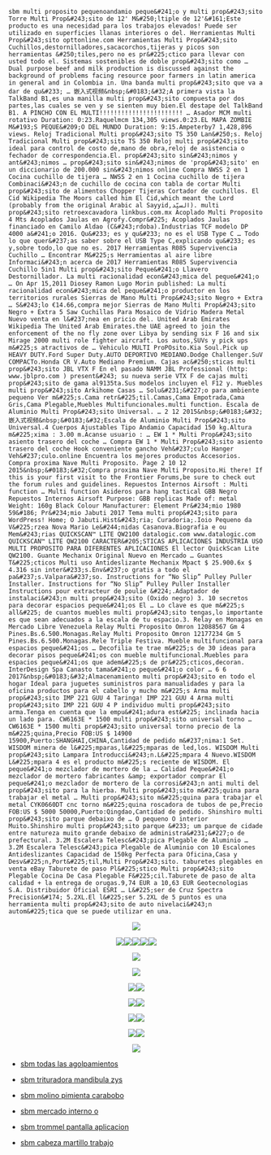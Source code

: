 
```
sbm multi proposito pequenoandamio peque&#241;o y multi prop&#243;sito Torre Multi Prop&#243;sito de 12' M&#250;ltiple de 12'&#161;Este producto es una necesidad para los trabajos elevados! Puede ser utilizado en superficies llanas interiores o del. Herramientas Multi Prop&#243;sito opttonline.com Herramientas Multi Prop&#243;sito Cuchillos,destornilladores,sacacorchos,tijeras y picos son herramientas &#250;tiles,pero no es pr&#225;ctico para llevar con usted todo el. Sistemas sostenibles de doble prop&#243;sito como … Dual purpose beef and milk production is discussed against the background of problems facing resource poor farmers in latin america in general and in Colombia in. Una banda multi prop&#243;sito que va a dar de qu&#233; … 嵌入式视频&nbsp;&#0183;&#32;A primera vista la TalkBand B1,es una manilla multi prop&#243;sito compuesta por dos partes,las cuales se ven y se sienten muy bien.El destape del TalkBand B1. A PINCHO CON EL MULTI!!!!!!!!!!!!!!!!!!!!!!! … Asador MCM multi rotativo Duration: 0:23.Raquelmcm 134,305 views.0:23.EL MAPA ZOMBIE M&#193;S PEQUE&#209;O DEL MUNDO Duration: 9:15.Ampeterby7 1,428,896 views. Reloj Tradicional Multi prop&#243;sito TS 350 Lan&#250;s. Reloj Tradicional Multi prop&#243;sito TS 350 Reloj multi prop&#243;sito ideal para control de costo de,mano de obra,reloj de asistencia o fechador de correspondencia.El. prop&#243;sito sin&#243;nimos y ant&#243;nimos … prop&#243;sito sin&#243;nimos de 'prop&#243;sito' en un diccionario de 200.000 sin&#243;nimos online Compra NWSS 2 en 1 Cocina cuchillo de tijera … NWSS 2 en 1 Cocina cuchillo de tijera Combinaci&#243;n de cuchillo de cocina con tabla de cortar Multi prop&#243;sito de alimentos Chopper Tijeras Cortador de cuchillos. El Cid Wikipedia The Moors called him El Cid,which meant the Lord (probably from the original Arabic al Sayyid,السیِّد). multi prop&#243;sito retroexcavadora linkbus.com.mx Acoplado Multi Proposito 4 Mts Acoplados Jaulas en Agrofy.Compr&#225; Acoplados Jaulas financiado en Camilo Aldao (C&#243;rdoba).Industrias TCF modelo DP 4000 a&#241;o 2016. Qu&#233; es y qu&#233; no es el USB Type C … Todo lo que quer&#237;as saber sobre el USB Type C,explicando qu&#233; es y,sobre todo,lo que no es. 2017 Herramientas R085 Supervivencia Cuchillo … Encontrar M&#225;s Herramientas al aire libre Informaci&#243;n acerca de 2017 Herramientas R085 Supervivencia Cuchillo 5in1 Multi prop&#243;sito Peque&#241;o Llavero Destornillador. La multi racionalidad econ&#243;mica del peque&#241;o … On Apr 15,2011 Diosey Ramon Lugo Morin published: La multi racionalidad econ&#243;mica del peque&#241;o productor en los territorios rurales Sierras de Mano Multi Prop&#243;sito Negro + Extra … S&#243;lo €14.66,compra mejor Sierras de Mano Multi Prop&#243;sito Negro + Extra 5 Saw Cuchillas Para Mosaico de Vidrio Madera Metal Nuevo venta en l&#237;nea en pricio del. United Arab Emirates Wikipedia The United Arab Emirates.the UAE agreed to join the enforcement of the no fly zone over Libya by sending six F 16 and six Mirage 2000 multi role fighter aircraft. Los autos,SUVs y pick ups m&#225;s atractivos de … Vehiculo MULTI ProPOsito.Kia Soul.Pick up HEAVY DUTY.Ford Super Duty.AUTO DEPORTIVO MEDIANO.Dodge Challenger.SuV COMPACTo.Honda CR V.Auto Mediano Premium. Cajas ac&#250;sticas multi prop&#243;sito JBL VTX F En el pasado NAMM JBL Professional (http: www.jblpro.com ) present&#243; su nueva serie VTX F de cajas multi prop&#243;sito de gama al9135ta.Sus modelos incluyen el F12 y. Muebles multi prop&#243;sito Arkihome Casas … Solu&#231;&#227;o para ambiente pequeno Ver m&#225;s.Cama retr&#225;til.Camas,Cama Empotrada,Cama Gris,Cama Plegable,Muebles Multifuncionales.multi function. Escala de Aluminio Multi Prop&#243;sito Universal. … 2 12 2015&nbsp;&#0183;&#32;嵌入式视频&nbsp;&#0183;&#32;Escala de Aluminio Multi Prop&#243;sito Universal.4 Cuerpos Ajustables Tipo Andamio Capacidad 150 kg.Altura m&#225;xima : 3.00 m.Acanse usuario : … EW 1 * Multi Prop&#243;sito asiento trasero del coche … Compra EW 1 * Multi Prop&#243;sito asiento trasero del coche Hook conveniente gancho Veh&#237;culo Hanger Veh&#237;culo.online Encuentra los mejores productos Accesorios. Compra proxima Nave Multi Proposito. Page 2 10 12 2015&nbsp;&#0183;&#32;Compra proxima Nave Multi Proposito.Hi there! If this is your first visit to the Frontier Forums,be sure to check out the forum rules and guidelines. Repuestos Internos Airsoft : Multi function … Multi function Asideros para hang tactical GBB Negro Repuestos Internos Airsoft Purpose: GBB replicas Made of: metal Weight: 160g Black Colour Manufacturer: Element Pr&#234;mio 1980 59&#186; Pr&#234;mio Jabuti 2017 Tema multi prop&#243;sito para WordPress! Home; O Jabuti.Hist&#243;ria; Curadoria;.Ioio Pequeno da V&#225;rzea Nova Mario Le&#244;nidas Casanova.Biografia e ou Mem&#243;rias QUICKSCAN™ LITE QW2100 datalogic.com www.datalogic.com QUICKSCAN™ LITE QW2100 CARACTER&#205;STICAS APLICACIONES INDUSTRIA USO MULTI PROPOSITO PARA DIFERENTES APLICACIONES El lector QuickScan Lite QW2100. Guante Mechanix Original Nuevo en Mercado … Guantes T&#225;cticos Multi uso Antideslizante Mechanix Mpact $ 25.900.6x $ 4.316 sin inter&#233;s.Env&#237;o gratis a todo el pa&#237;s.Valpara&#237;so. Instructions for “No Slip” Pulley Puller Installer. Instructions for “No Slip” Pulley Puller Installer Instructions pour extracteur de poulie &#224;.Adaptador de instalaci&#243;n multi prop&#243;sito (Oxido negro) 3. 10 secretos para decorar espacios peque&#241;os El … Lo clave es que m&#225;s all&#225; de cuantos muebles multi prop&#243;sito tengas,lo importante es que sean adecuados a la escala de tu espacio.3. Relay en Monagas en Mercado Libre Venezuela Relay Multi Proposito Omron 12088567 Gm 4 Pines.Bs.6.500.Monagas.Relay Multi Proposito Omron 12177234 Gm 5 Pines.Bs.6.500.Monagas.Rele Triple Festiva. Mueble multifuncional para espacios peque&#241;os … Decofilia te trae m&#225;s de 30 ideas para decorar pisos peque&#241;os con mueble multifuncional.Muebles para espacios peque&#241;os que adem&#225;s de pr&#225;cticos,decoran. InterDesign Spa Canasto tama&#241;o peque&#241;o color … 6 6 2017&nbsp;&#0183;&#32;Almacenamiento multi prop&#243;sito en todo el hogar Ideal para juguetes suministros para manualidades y para la oficina productos para el cabello y mucho m&#225;s Arma multi prop&#243;sito IMP 221 GUU 4 Taringa! IMP 221 GUU 4 Arma multi prop&#243;sito IMP 221 GUU 4 P individuo multi prop&#243;sito arma.Tenga en cuenta que la empu&#241;adura est&#225; inclinada hacia un lado para. CW6163E * 1500 multi prop&#243;sito universal torno … CW6163E * 1500 multi prop&#243;sito universal torno precio de la m&#225;quina,Precio FOB:US $ 14900 15900,Puerto:SHANGHAI,CHINA,Cantidad de pedido m&#237;nima:1 Set. WISDOM minera de l&#225;mparas,l&#225;mparas de led,los. WISDOM Multi prop&#243;sito Lampara Introducci&#243;n.L&#225;mpara 4 Nuevo.WISDOM L&#225;mpara 4 es el producto m&#225;s reciente de WISDOM. El peque&#241;o mezclador de mortero de la … Calidad Peque&#241;o mezclador de mortero fabricantes &amp; exportador comprar El peque&#241;o mezclador de mortero de la corrosi&#243;n anti multi del prop&#243;sito para la hierba. Multi prop&#243;sito m&#225;quina para trabajar el metal … Multi prop&#243;sito m&#225;quina para trabajar el metal CYK0660DT cnc torno m&#225;quina roscadora de tubos de pe,Precio FOB:US $ 5000 50000,Puerto:Qingdao,Cantidad de pedido. Shinshiro multi prop&#243;sito parque debaixo de … O pequeno O interior Muito.Shinshiro multi prop&#243;sito parque &#233; um parque de cidade entre natureza muito grande debaixo de administra&#231;&#227;o de prefectural. 3.2M Escalera Telesc&#243;pica Plegable de Aluminio … 3.2M Escalera Telesc&#243;pica Plegable de Aluminio con 10 Escalones Antideslizantes Capacidad de 150kg Perfecta para Oficina,Casa y Desv&#225;n,Port&#225;til,Multi Prop&#243;sito. taburetes plegables en venta eBay Taburete de paso Pl&#225;stico Multi prop&#243;sito Plegable Cocina De Casa Plegable F&#225;cil.Taburete de paso de alta calidad + la entrega de orugas.9,74 EUR a 10,63 EUR Geotecnologias S.A. Distribuidor Oficial ESRI … L&#225;ser de Cruz Spectra Precision&#174; 5.2XL.El l&#225;ser 5.2XL de 5 puntos es una herramienta multi prop&#243;sito de auto nivelaci&#243;n autom&#225;tica que se puede utilizar en una. 
```

<div align="center">

<a href="https://es-crusher.shibang-china.com/github&k=sbm+multi+proposito+pequeno"><img src="https://static.shibang-china.com/es/crusher/logo.jpg"></a>

<a href="https://es-crusher.shibang-china.com/github&k=sbm+multi+proposito+pequeno"><img src="https://static.shibang-china.com/es/crusher/index.jpg"></a><a href="https://es-crusher.shibang-china.com/material.htmlgithub&k=sbm+multi+proposito+pequeno"><img src="https://static.shibang-china.com/es/crusher/material.jpg"></a><a href="https://es-crusher.shibang-china.com/application.htmlgithub&k=sbm+multi+proposito+pequeno"><img src="https://static.shibang-china.com/es/crusher/application.jpg"></a><a href="https://es-crusher.shibang-china.com/aboutus.htmlgithub&k=sbm+multi+proposito+pequeno"><img src="https://static.shibang-china.com/es/crusher/aboutus.jpg"></a><a href="https://es-crusher.shibang-china.com/contact.htmlgithub&k=sbm+multi+proposito+pequeno"><img src="https://static.shibang-china.com/es/crusher/contact.jpg"></a>

<a href="https://es-crusher.shibang-china.com/github&k=sbm+multi+proposito+pequeno"><img src="https://static.shibang-china.com/es/crusher/banner.jpg"></a>

<a href="https://swt.shibang-china.com/github&k=sbm+multi+proposito+pequeno"><img src="https://static.shibang-china.com/es/crusher/text.jpg"></a>

<a href="https://swt.shibang-china.com/github&k=sbm+multi+proposito+pequeno"><img src="https://static.shibang-china.com/es/crusher/chat.jpg"></a><a href="https://es-crusher.shibang-china.com/contact.htmlgithub&k=sbm+multi+proposito+pequeno"><img src="https://static.shibang-china.com/es/crusher/message.jpg"></a>

<a href="https://es-crusher.shibang-china.com/products/pe.htmlgithub&k=sbm+multi+proposito+pequeno"><img src="https://static.shibang-china.com/es/crusher/pe.jpg"></a><a href="https://es-crusher.shibang-china.com/products/pf.htmlgithub&k=sbm+multi+proposito+pequeno"><img src="https://static.shibang-china.com/es/crusher/pf.jpg"></a>

<a href="https://es-crusher.shibang-china.com/products/hpt.htmlgithub&k=sbm+multi+proposito+pequeno"><img src="https://static.shibang-china.com/es/crusher/hpt.jpg"></a><a href="https://es-crusher.shibang-china.com/products/vsi.htmlgithub&k=sbm+multi+proposito+pequeno"><img src="https://static.shibang-china.com/es/crusher/vsi.jpg"></a>

<a href="https://es-crusher.shibang-china.com/products/klv.htmlgithub&k=sbm+multi+proposito+pequeno"><img src="https://static.shibang-china.com/es/crusher/klv.jpg"></a><a href="https://es-crusher.shibang-china.com/products/portable.htmlgithub&k=sbm+multi+proposito+pequeno"><img src="https://static.shibang-china.com/es/crusher/portable.jpg"></a>

<a href="https://swt.shibang-china.com/github&k=sbm+multi+proposito+pequeno"><img src="https://static.shibang-china.com/es/crusher/case.jpg"></a>

</div>


* [sbm todas las agolpamientos](sbm%20todas%20las%20agolpamientos.md)

* [sbm trituradora mandibula zys](sbm%20trituradora%20mandibula%20zys.md)

* [sbm molino pimienta carabobo](sbm%20molino%20pimienta%20carabobo.md)

* [sbm mercado interno o](sbm%20mercado%20interno%20o.md)

* [sbm trommel pantalla aplicacion](sbm%20trommel%20pantalla%20aplicacion.md)

* [sbm cabeza martillo trabajo](sbm%20cabeza%20martillo%20trabajo.md)